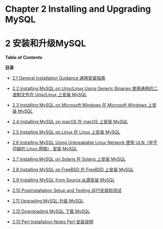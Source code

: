 # Chapter 2 Installing and Upgrading MySQL

# 2 安装和升级MySQL



**Table of Contents**

**目录**

* [2.1 General Installation Guidance 通用安装指南]()

* [2.2 Installing MySQL on Unix/Linux Using Generic Binaries 使用通用的二进制文件在 Unix/Linux 上安装 MySQL]()

* [2.3 Installing MySQL on Microsoft Windows 在 Microsoft Windows 上安装 MySQL]()

* [2.4 Installing MySQL on macOS 在 macOS 上安装 MySQL]()

* [2.5 Installing MySQL on Linux 在 Linux 上安装 MySQL]()

* [2.6 Installing MySQL Using Unbreakable Linux Network 使用 ULN（牢不可破的 Linux 网络） 安装 MySQL]()

* [2.7 Installing MySQL on Solaris 在 Solaris 上安装 MySQL]()

* [2.8 Installing MySQL on FreeBSD 在 FreeBSD 上安装 MySQL]()

* [2.9 Installing MySQL from Source 从源安装 MySQL]()

* [2.10 Postinstallation Setup and Testing 运行安装和测试]()

* [2.11 Upgrading MySQL 升级 MySQL]()

* [2.12 Downloading MySQL 下载 MySQL]()

* [2.13 Perl Installation Notes Perl 安装说明]()

  